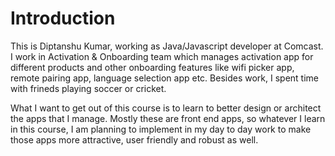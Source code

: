 # Introduction
This is Diptanshu Kumar, working as Java/Javascript developer at Comcast. I work in Activation & Onboarding team which manages activation app for different products and other onboarding features like wifi picker app, remote pairing app, language selection app etc. Besides work, I spent time with frineds playing soccer or cricket.

What I want to get out of this course is to learn to better design or architect the apps that I manage. Mostly these are front end apps, so whatever I learn in this course, I am planning to implement in my day to day work to make those apps more attractive, user friendly and robust as well.
